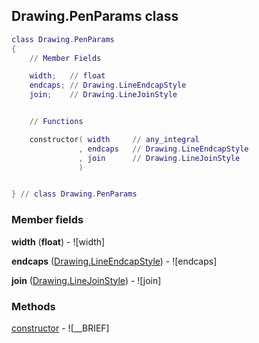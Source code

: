 ## Drawing.PenParams class


```lua
class Drawing.PenParams
{
    // Member Fields

    width;   // float
    endcaps; // Drawing.LineEndcapStyle
    join;    // Drawing.LineJoinStyle


    // Functions

    constructor( width     // any_integral
               , endcaps   // Drawing.LineEndcapStyle
               , join      // Drawing.LineJoinStyle
               )


} // class Drawing.PenParams
```



### Member fields

**width** (**float**) - ![width]

**endcaps** ([Drawing.LineEndcapStyle](../Drawing/LineEndcapStyle.md)) - ![endcaps]

**join** ([Drawing.LineJoinStyle](../Drawing/LineJoinStyle.md)) - ![join]


### Methods


[constructor](../Drawing/PenParams/constructor.md) - ![__BRIEF]


